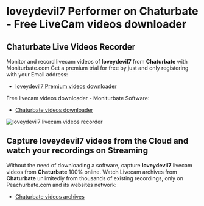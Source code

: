 # loveydevil7 Performer on Chaturbate - Free LiveCam videos downloader

## Chaturbate Live Videos Recorder

Monitor and record livecam videos of **loveydevil7** from **Chaturbate** with Moniturbate.com
Get a premium trial for free by just and only registering with your Email address:
* [loveydevil7 Premium videos downloader](https://moniturbate.com/request-demo-licence-key.html)

Free livecam videos downloader - Moniturbate Software:
* [Chaturbate videos downloader](https://moniturbate.com/moniturbate-download-software.html)

![loveydevil7 livecam videos recorder](https://peachurnet.com/templates/moniturbate-software.png)


## Capture loveydevil7 videos from the Cloud and watch your recordings on Streaming

Without the need of downloading a software, capture **loveydevil7** livecam videos from **Chaturbate** 100% online.
Watch Livecam archives from **Chaturbate** unlimitedly from thousands of existing recordings, only on Peachurbate.com and its websites network:
* [Chaturbate videos archives](https://peachurnet.com/)